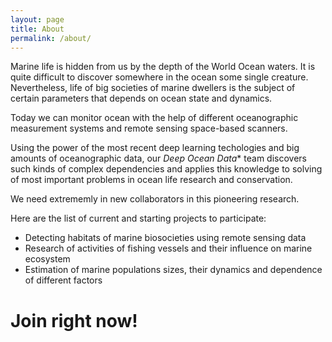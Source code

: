 ```yaml
---
layout: page
title: About
permalink: /about/
---
```

Marine life is hidden from us by the depth of the World Ocean waters. It is quite difficult to discover somewhere in the ocean some single creature.
Nevertheless, life of big societies of marine dwellers is the subject of certain parameters that depends on ocean state and dynamics.

Today we can monitor ocean with the help of different oceanographic measurement systems and remote sensing space-based scanners.

Using the power of the most recent deep learning techologies and big amounts of oceanographic data, our **Deep* Ocean Data** team discovers such kinds of complex dependencies and applies this knowledge to solving of most important problems in ocean life research and conservation.

We need extrememly in new collaborators in this pioneering research.

Here are the list of current and starting projects to participate:
* Detecting habitats of marine biosocieties using remote sensing data
* Research of activities of fishing vessels and their influence on marine ecosystem
* Estimation of marine populations sizes, their dynamics and dependence of different factors

# Join right now!
